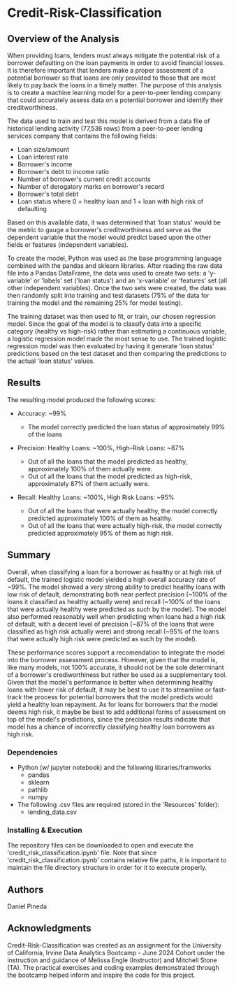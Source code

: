 # Credit-Risk-Classification

## Overview of the Analysis
When providing loans, lenders must always mitigate the potential risk of a borrower defaulting on the loan payments in order to avoid financial losses.  It is therefore important that lenders make a proper assessment of a potential borrower so that loans are only provided to those that are most likely to pay back the loans in a timely matter.  The purpose of this analysis is to create a machine learning model for a peer-to-peer lending company that could accurately assess data on a potential borrower and identify their creditworthiness.

The data used to train and test this model is derived from a data file of historical lending activity (77,536 rows) from a peer-to-peer lending services company that contains the following fields:
* Loan size/amount
* Loan interest rate
* Borrower's income
* Borrower's debt to income ratio
* Number of borrower's current credit accounts
* Number of derogatory marks on borrower's record
* Borrower's total debt
* Loan status where 0 = healthy loan and 1 = loan with high risk of defaulting

Based on this available data, it was determined that 'loan status' would be the metric to gauge a borrower's creditworthiness and serve as the dependent variable that the model would predict based upon the other fields or features (independent variables).

To create the model, Python was used as the base programming language combined with the pandas and sklearn libraries.  After reading the raw data file into a Pandas DataFrame, the data was used to create two sets: a 'y-variable' or 'labels' set ('loan status') and an 'x-variable' or 'features' set (all other independent variables).  Once the two sets were created, the data was then randomly split into training and test datasets (75% of the data for training the model and the remaining 25% for model testing).

The training dataset was then used to fit, or train, our chosen regression model.  Since the goal of the model is to classify data into a specific category (healthy vs high-risk) rather than estimating a continuous variable, a logistic regression model made the most sense to use.  The trained logistic regression model was then evaluated by having it generate 'loan status' predictions based on the test dataset and then comparing the predictions to the actual 'loan status' values.

## Results

The resulting model produced the following scores: 

* Accuracy: ~99%
    * The model correctly predicted the loan status of approximately 99% of the loans

* Precision: Healthy Loans: ~100%, High-Risk Loans: ~87%
    * Out of all the loans that the model predicted as healthy, approximately 100% of them actually were.
    * Out of all the loans that the model predicted as high-risk, approximately 87% of them actually were.

* Recall: Healthy Loans: ~100%, High Risk Loans: ~95%
    * Out of all the loans that were actually healthy, the model correctly predicted approximately 100% of them as healthy.
    * Out of all the loans that were actually high-risk, the model correctly predicted approximately 95% of them as high risk.


## Summary
Overall, when classifying a loan for a borrower as healthy or at high risk of default, the trained logistic model yielded a high overall accuracy rate of ~99%.  The model showed a very strong ability to predict healthy loans with low risk of default, demonstrating both near perfect precision (~100% of the loans it classified as healthy actually were) and recall (~100% of the loans that were actually healthy were predicted as such by the model).  The model also performed reasonably well when predicting when loans had a high risk of default, with a decent level of precision (~87% of the loans that were classified as high risk actually were) and strong recall (~95% of the loans that were actually high risk were predicted as such by the model).

These performance scores support a recomendation to integrate the model into the borrower assessment process.  However, given that the model is, like many models, not 100% accurate, it should not be the sole determinant of a borrower's crediworthiness but rather be used as a supplementary tool.  Given that the model's performance is better when determining healthy loans with lower risk of default, it may be best to use it to streamline or fast-track the process for potential borrowers that the model predicts would yield a healthy loan repayment.  As for loans for borrowers that the model deems high risk, it maybe be best to add additional forms of assessment on top of the model's predictions, since the precision results indicate that model has a chance of incorrectly classifying healthy loan borrowers as high risk.



### Dependencies
* Python (w/ jupyter notebook) and the following libraries/framworks
    * pandas
    * sklearn
    * pathlib
    * numpy
* The following .csv files are required (stored in the 'Resources' folder):
    * lending_data.csv

### Installing & Execution
The repository files can be downloaded to open and execute the 'credit_risk_classification.ipynb' file.  Note that since 'credit_risk_classification.ipynb' contains relative file paths, it is important to maintain the file directory structure in order for it to execute properly.

## Authors

Daniel Pineda

## Acknowledgments
Credit-Risk-Classification was created as an assignment for the University of California, Irvine Data Analytics Bootcamp - June 2024 Cohort under the instruction and guidance of Melissa Engle (Instructor) and Mitchell Stone (TA).
The practical exercises and coding examples demonstrated through the bootcamp helped inform and inspire the code for this project.